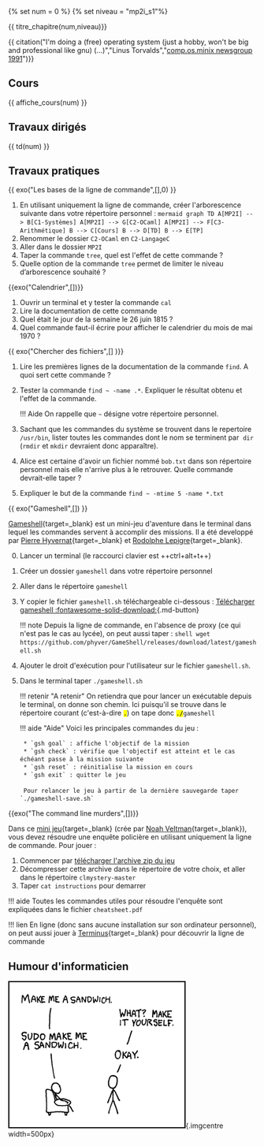 
{% set num = 0 %}
{% set niveau = "mp2i_s1"%}

{{ titre_chapitre(num,niveau)}}

{{ citation("I'm doing a (free) operating system (just a hobby, won't be big and
  professional like gnu) (...)","Linus Torvalds","[comp.os.minix newsgroup 1991](https://groups.google.com/group/comp.os.minix/msg/b813d52cbc5a044b)")}}
## Cours

{{ affiche_cours(num) }}

## Travaux dirigés

{{ td(num) }}

## Travaux pratiques

{{ exo("Les bases de la ligne de commande",[],0) }}
1. En utilisant uniquement la  ligne de commande, créer l'arborescence suivante dans votre répertoire personnel :
        ```mermaid
            graph TD
            A[MP2I] --> B[C1-Systèmes]
            A[MP2I] --> G[C2-OCaml]
            A[MP2I] --> F[C3-Arithmétique]
            B --> C[Cours]
            B --> D[TD]
            B --> E[TP]
        ```
2. Renommer le dossier `C2-OCaml` en `C2-LangageC`
3. Aller dans le dossier `MP2I`
4. Taper la commande `tree`, quel est l'effet de cette commande ?
5. Quelle option de la commande `tree` permet de limiter le niveau d’arborescence souhaité ?

{{exo("Calendrier",[])}}

1. Ouvrir un terminal et y tester la commande `cal`
2. Lire la documentation de cette commande
3. Quel était le jour de la semaine le 26 juin 1815 ?
4. Quel commande faut-il écrire pour afficher le calendrier du mois de mai 1970 ?

{{ exo("Chercher des fichiers",[] )}}

1. Lire les premières lignes de la documentation de la commande `find`. A quoi sert cette commande ?
2. Tester la commande `find ~ -name .*`. Expliquer le résultat obtenu et l'effet de la commande.

    !!! Aide 
        On rappelle que `~` désigne votre répertoire personnel.
         

3. Sachant que les commandes du système se trouvent dans le repertoire `/usr/bin`, lister toutes les commandes dont le nom se terminent par  `dir` (`rmdir` et `mkdir` devraient donc apparaître).

4. Alice est certaine d'avoir un fichier nommé `bob.txt` dans son répertoire personnel mais elle n'arrive plus à le retrouver. Quelle commande devrait-elle taper ?

5. Expliquer le but de la commande `find ~ -mtime 5 -name *.txt`

{{ exo("Gameshell",[]) }}

[Gameshell](https://github.com/phyver/GameShell){target=_blank} est un mini-jeu d'aventure dans le terminal dans lequel les commandes servent à accomplir des missions. Il a été developpé par [Pierre Hyvernat](http://www.lama.univ-smb.fr/~hyvernat){target=_blank} et [Rodolphe Lepigre](https://lepigre.fr/){target=_blank}.

0. Lancer un terminal (le raccourci clavier est ++ctrl+alt+t++)
1. Créer un dossier `gameshell` dans votre répertoire personnel
2. Aller dans le répertoire `gameshell`
3. Y copier le fichier `gameshell.sh` téléchargeable ci-dessous :
    [Télécharger gameshell :fontawesome-solid-download:](./files/C0/gameshell.sh){.md-button}

    !!! note
        Depuis la ligne de commande, en l'absence de proxy (ce qui n'est pas le cas au lycée), on peut aussi taper :
        ```shell
        wget https://github.com/phyver/GameShell/releases/download/latest/gameshell.sh
        ```

4. Ajouter le droit d'exécution pour l'utilisateur sur le fichier `gameshell.sh`.
5. Dans le terminal taper  `./gameshell.sh` 

    !!! retenir "A retenir"
        On retiendra que pour lancer un exécutable  depuis le terminal, on donne son chemin. Ici puisqu'il se trouve dans le répertoire courant (c'est-à-dire <code><mark>.</mark></code>) on tape donc <code><mark>./</mark>gameshell</code>


    !!! aide "Aide"
        Voici les principales commandes du jeu :

        * `gsh goal` : affiche l'objectif de la mission
        * `gsh check` : vérifie que l'objectif est atteint et le cas échéant passe à la mission suivante
        * `gsh reset` : réinitialise la mission en cours 
        * `gsh exit` : quitter le jeu

        Pour relancer le jeu à partir de la dernière sauvegarde taper `./gameshell-save.sh`

{{exo("The command line murders",[])}}

Dans ce [mini jeu](https://github.com/veltman/clmystery){target=_blank} (crée par [Noah Veltman](http://noahveltman.com/){target=_blank}), vous devez résoudre une enquête policière en utilisant uniquement la ligne de commande. Pour jouer :

1. Commencer par [télécharger l'archive zip du jeu](./files/C0/clmystery-master.zip) 
2. Décompresser cette archive dans le répertoire de votre choix, et aller dans le répertoire `clmystery-master`
3. Taper `cat instructions` pour demarrer

!!! aide
    Toutes les commandes utiles pour résoudre l'enquête sont expliquées dans le fichier `cheatsheet.pdf` 


!!! lien
    En ligne (donc sans aucune installation sur son ordinateur personnel), on peut aussi jouer à [Terminus](http://luffah.xyz/bidules/Terminus/){target=_blank} pour découvrir la ligne de commande

## Humour d'informaticien

![Sudo](./Images/C0/sandwich.png){.imgcentre width=500px}